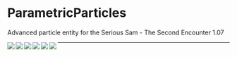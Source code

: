 # ParametricParticles
Advanced particle entity for the Serious Sam - The Second Encounter 1.07

<img align="left" src="./Images/Particles_Rain.gif">
<img align="left" src="./Images/Particles_FireSmoke.gif">
<img align="left" src="./Images/Particles_TreeBirds.gif">
<img align="left" src="./Images/Particles_Beams.gif">
<img align="left" src="./Images/Particles_MovingShower.gif">
<img align="left" src="./Images/Particles_AnimatedSprites.gif">

---


